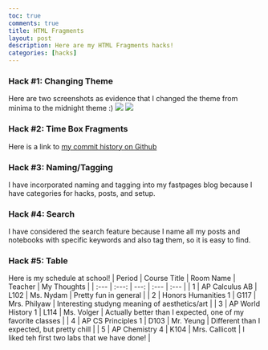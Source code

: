 ```yaml
---
toc: true
comments: true
title: HTML Fragments
layout: post
description: Here are my HTML Fragments hacks!
categories: [hacks]
---
```



### Hack #1: Changing Theme
Here are two screenshots as evidence that I changed the theme from minima to the midnight theme :)
<img src="{{site.baseurl}}/images/midnight1.jpg">
<img src="{{site.baseurl}}/images/midnight2.jpg">

### Hack #2: Time Box Fragments
Here is a link to [my commit history on Github](https://github.com/sophia926/fastpages/graphs/commit-activity)

### Hack #3: Naming/Tagging
I have incorporated naming and tagging into my fastpages blog because I have categories for hacks, posts, and setup.

### Hack #4: Search
I have considered the search feature because I name all my posts and notebooks with specific keywords and also tag them, so it is easy to find.

### Hack #5: Table
Here is my schedule at school!
| Period | Course Title | Room Name | Teacher | My Thoughts |
| :--- | :---: | ---: | :--- | :--- |
| 1 | AP Calculus AB | L102 | Ms. Nydam | Pretty fun in general |
| 2 | Honors Humanities 1 | G117 | Mrs. Philyaw | Interesting studyng meaning of aesthetics/art |
| 3 | AP World History 1 | L114 | Ms. Volger | Actually better than I expected, one of my favorite classes |
| 4 | AP CS Principles 1 | D103 | Mr. Yeung | Different than I expected, but pretty chill |
| 5 | AP Chemistry 4 | K104 | Mrs. Callicott | I liked teh first two labs that we have done! |